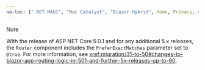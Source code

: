 ```yaml
---
no-loc: [".NET MAUI", "Mac Catalyst", "Blazor Hybrid", Home, Privacy, Kestrel, appsettings.json, "ASP.NET Core Identity", cookie, Cookie, Blazor, "Blazor Server", "Blazor WebAssembly", "Identity", "Let's Encrypt", Razor, SignalR]
---
```

> [!NOTE]
> With the release of ASP.NET Core 5.0.1 and for any additional 5.x releases, the `Router` component includes the `PreferExactMatches` parameter set to `@true`. For more information, see <xref:migration/31-to-50#changes-to-blazor-app-routing-logic-in-501-and-further-5x-releases-up-to-60>.
